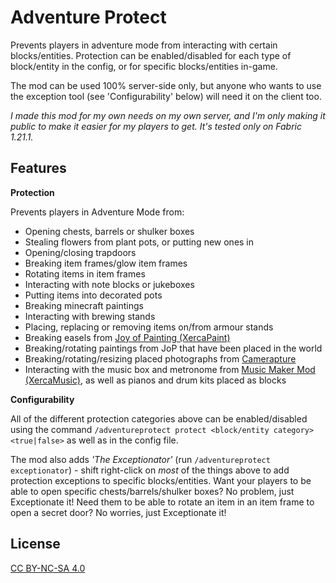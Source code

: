 
# Adventure Protect

Prevents players in adventure mode from interacting with certain blocks/entities. Protection can be enabled/disabled for each type of block/entity in the config, or for specific blocks/entities in-game.

The mod can be used 100% server-side only, but anyone who wants to use the exception tool (see 'Configurability' below) will need it on the client too.

_I made this mod for my own needs on my own server, and I'm only making it public to make it easier for my players to get. It's tested only on Fabric 1.21.1._
## Features

**Protection**

Prevents players in Adventure Mode from:

- Opening chests, barrels or shulker boxes
- Stealing flowers from plant pots, or putting new ones in
- Opening/closing trapdoors
- Breaking item frames/glow item frames
- Rotating items in item frames
- Interacting with note blocks or jukeboxes
- Putting items into decorated pots
- Breaking minecraft paintings
- Interacting with brewing stands
- Placing, replacing or removing items on/from armour stands
- Breaking easels from [Joy of Painting (XercaPaint)](https://modrinth.com/mod/joy-of-painting)
- Breaking/rotating paintings from JoP that have been placed in the world
- Breaking/rotating/resizing placed photographs from [Camerapture](https://modrinth.com/mod/camerapture)
- Interacting with the music box and metronome from [Music Maker Mod (XercaMusic)](https://modrinth.com/mod/music-maker-mod), as well as pianos and drum kits placed as blocks

**Configurability**

All of the different protection categories above can be enabled/disabled using the command `/adventureprotect protect <block/entity category> <true|false>` as well as in the config file.

The mod also adds *'The Exceptionator'* (run `/adventureprotect exceptionator`) - shift right-click on *most* of the things above to add protection exceptions to specific blocks/entities. Want your players to be able to open specific chests/barrels/shulker boxes? No problem, just Exceptionate it! Need them to be able to rotate an item in an item frame to open a secret door? No worries, just Exceptionate it!


## License

[CC BY-NC-SA 4.0](https://creativecommons.org/licenses/by-nc-sa/4.0/)
